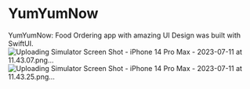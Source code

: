 # YumYumNow
YumYumNow: Food Ordering app with amazing UI Design was built with SwiftUI.
![Uploading Simulator Screen Shot - iPhone 14 Pro Max - 2023-07-11 at 11.43.07.png…]()
![Uploading Simulator Screen Shot - iPhone 14 Pro Max - 2023-07-11 at 11.43.25.png…]()

